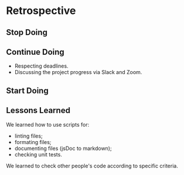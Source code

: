 # Retrospective

<!--
  compare your Development Strategy to your Project Board
  how different was your planned tasks from what you actually built?
  building something very different from your plan is not a bad thing!
  what counts is that you learn from your mistakes and make a better plan next time.
-->

## Stop Doing

<!--
  what did your group do that did not go very well
  agree to stop doing this in the next project
  this could be about anything. communication, code, review, ...
  examples (be specific!):
  - pushing changes directly to master/main branch
  - claiming more issues at once than you can finish
-->

## Continue Doing

<!--
  what did your group that worked vwell
  agree to keep doing these in the next project
  this could be about anything. communication, code, review, ...
  examples (be specific!):
  - making small, well-named commits
  - using the `help-wanted` label
-->
- Respecting deadlines.
- Discussing the project progress via Slack and Zoom.
## Start Doing

<!--
  what ideas does your group have for making a better project next time?
  agree to give these things a try in the next projec
  this could be about anything. communication, code, review, ...
  examples (be specific!):
  - use @mentions more often
  - use the github integration in slack. /github
-->

## Lessons Learned

<!--
  what cool things or general lessons has your team learned?
  This can be about anything! code, collaboration, git, github, Belgian history, ...
-->
We learned how to use scripts for:
- linting files;
- formating files;
- documenting files (jsDoc to markdown);
- checking unit tests.

We learned to check other people's code according to specific criteria.
